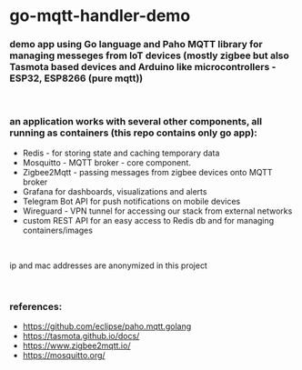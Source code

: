 # go-mqtt-handler-demo

### demo app using Go language and Paho MQTT library for managing messeges from IoT devices (mostly zigbee but also Tasmota based devices and Arduino like microcontrollers - ESP32, ESP8266 (pure mqtt))

&nbsp;

### an application works with several other components, all running as containers (this repo contains only go app):
- Redis - for storing state and caching temporary data
- Mosquitto - MQTT broker - core component.
- Zigbee2Mqtt - passing messages from zigbee devices onto MQTT broker
- Grafana for dashboards, visualizations and alerts
- Telegram Bot API for push notifications on mobile devices
- Wireguard - VPN tunnel for accessing our stack from external networks
- custom REST API for an easy access to Redis db and for managing containers/images

&nbsp;

ip and mac addresses are anonymized in this project

&nbsp;

### references:
- https://github.com/eclipse/paho.mqtt.golang
- https://tasmota.github.io/docs/
- https://www.zigbee2mqtt.io/
- https://mosquitto.org/


